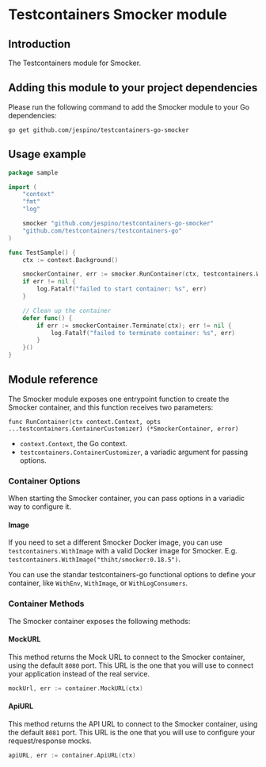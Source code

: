 # Testcontainers Smocker module

## Introduction

The Testcontainers module for Smocker.

## Adding this module to your project dependencies

Please run the following command to add the Smocker module to your Go dependencies:

```
go get github.com/jespino/testcontainers-go-smocker
```

## Usage example

```go
package sample

import (
	"context"
	"fmt"
	"log"

	smocker "github.com/jespino/testcontainers-go-smocker"
	"github.com/testcontainers/testcontainers-go"
)

func TestSample() {
	ctx := context.Background()

	smockerContainer, err := smocker.RunContainer(ctx, testcontainers.WithImage("thiht/smocker:0.18.5"))
	if err != nil {
		log.Fatalf("failed to start container: %s", err)
	}

	// Clean up the container
	defer func() {
		if err := smockerContainer.Terminate(ctx); err != nil {
			log.Fatalf("failed to terminate container: %s", err)
		}
	}()
}
```

## Module reference

The Smocker module exposes one entrypoint function to create the Smocker container, and this function receives two parameters:

```golang
func RunContainer(ctx context.Context, opts ...testcontainers.ContainerCustomizer) (*SmockerContainer, error)
```

- `context.Context`, the Go context.
- `testcontainers.ContainerCustomizer`, a variadic argument for passing options.

### Container Options

When starting the Smocker container, you can pass options in a variadic way to configure it.

#### Image

If you need to set a different Smocker Docker image, you can use `testcontainers.WithImage` with a valid Docker image
for Smocker. E.g. `testcontainers.WithImage("thiht/smocker:0.18.5")`.

You can use the standar testcontainers-go functional options to define your
container, like `WithEnv`, `WithImage`, or `WithLogConsumers`.

### Container Methods

The Smocker container exposes the following methods:

#### MockURL

This method returns the Mock URL to connect to the Smocker container, using the default `8080` port.
This URL is the one that you will use to connect your application instead of the real service.

```go
mockUrl, err := container.MockURL(ctx)
```

#### ApiURL

This method returns the API URL to connect to the Smocker container, using the default `8081` port.
This URL is the one that you will use to configure your request/response mocks.

```go
apiURL, err := container.ApiURL(ctx)
```
